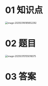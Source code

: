 # 01 知识点

<img src="https://cvp.oss-cn-shanghai.aliyuncs.com/202503161856677.png" alt="image-20250316185652292" style="zoom:50%;" />



# 02 题目

<img src="https://cvp.oss-cn-shanghai.aliyuncs.com/202503151550143.png" alt="image-20250315155016075" style="zoom:50%;" />



# 03 答案

